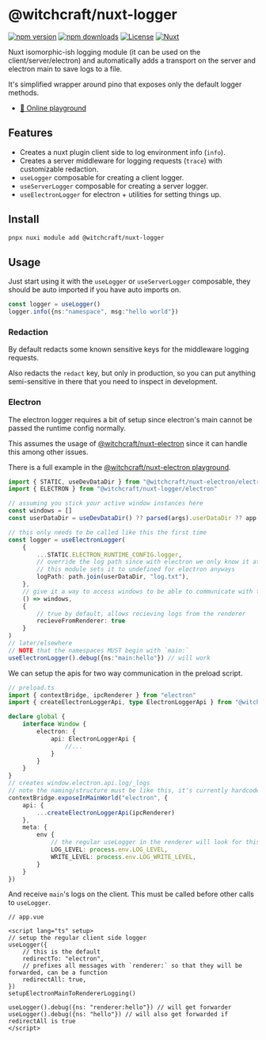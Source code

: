 # @witchcraft/nuxt-logger

[![npm version][npm-version-src]][npm-version-href]
[![npm downloads][npm-downloads-src]][npm-downloads-href]
[![License][license-src]][license-href]
[![Nuxt][nuxt-src]][nuxt-href]


Nuxt isomorphic-ish logging module (it can be used on the client/server/electron) and automatically adds a transport on the server and electron main to save logs to a file. 

It's simplified wrapper around pino that exposes only the default logger methods.


- [🏀 Online playground](https://stackblitz.com/github/witchcraftjs/nuxt-logger?file=playground%2Fapp.vue)

## Features

- Creates a nuxt plugin client side to log environment info (`info`).
- Creates a server middleware for logging requests (`trace`) with customizable redaction.
- `useLogger` composable for creating a client logger.
- `useServerLogger` composable for creating a server logger.
- `useElectronLogger` for electron + utilities for setting things up.

## Install
```bash
pnpx nuxi module add @witchcraft/nuxt-logger
```

## Usage

Just start using it with the `useLogger` or `useServerLogger` composable, they should be auto imported if you have auto imports on.

```ts
const logger = useLogger()
logger.info({ns:"namespace", msg:"hello world"})
```

### Redaction

By default redacts some known sensitive keys for the middleware logging requests.

Also redacts the `redact` key, but only in production, so you can put anything semi-sensitive in there that you need to inspect in development.

### Electron

The electron logger requires a bit of setup since electron's main cannot be passed the runtime config normally.

This assumes the usage of
[@witchcraft/nuxt-electron](https://github.com/witchcraftjs/nuxt-electron) since it can handle this among other issues.

There is a full example in the [@witchcraft/nuxt-electron playground](TODO).

```ts [main.ts]
import { STATIC, useDevDataDir } from "@witchcraft/nuxt-electron/electron"
import { ELECTRON } from "@witchcraft/nuxt-logger/electron"

// assuming you stick your active window instances here
const windows = []
const userDataDir = useDevDataDir() ?? parsed(args).userDataDir ?? app.getPath("appData")

// this only needs to be called like this the first time
const logger = useElectronLogger(
	{
		...STATIC.ELECTRON_RUNTIME_CONFIG.logger,
		// override the log path since with electron we only know it at runtime
		// this module sets it to undefined for electron anyways
		logPath: path.join(userDataDir, "log.txt"),
	},
	// give it a way to access windows to be able to communicate with them
	() => windows,
	{
		// true by default, allows recieving logs from the renderer
		recieveFromRenderer: true
	}
)
// later/elsewhere
// NOTE that the namespaces MUST begin with `main:`
useElectronLogger().debug({ns:"main:hello"}) // will work

```
We can setup the apis for two way communication in the preload script.

```ts
// preload.ts
import { contextBridge, ipcRenderer } from "electron"
import { createElectronLoggerApi, type ElectronLoggerApi } from "@witchcraft/nuxt-logger/electron"

declare global {
	interface Window {
		electron: {
			api: ElectronLoggerApi {
				//...
			}
		}
	}
}
// creates window.electron.api.log/_logs
// note the naming/structure must be like this, it's currently hardcoded
contextBridge.exposeInMainWorld("electron", {
	api: {
		...createElectronLoggerApi(ipcRenderer) 
	},
	meta: {
		env {
			// the regular useLogger in the renderer will look for this variable automatically
			LOG_LEVEL: process.env.LOG_LEVEL,
			WRITE_LEVEL: process.env.LOG_WRITE_LEVEL,
		}
	}
})
```

And receive `main`'s logs on the client. This must be called before other calls to `useLogger`.

```vue
// app.vue

<script lang="ts" setup>
// setup the regular client side logger
useLogger({
	// this is the default
	redirectTo: "electron",
	// prefixes all messages with `renderer:` so that they will be forwarded, can be a function
	redirectAll: true, 
})
setupElectronMainToRendererLogging()

useLogger().debug({ns: "renderer:hello"}) // will get forwarder
useLogger().debug({ns: "hello"}) // will also get forwarded if redirectAll is true
</script>
```


<!-- Badges -->
[npm-version-src]: https://img.shields.io/npm/v/@witchcraft/nuxt-logger/latest.svg?style=flat&colorA=020420&colorB=00DC82
[npm-version-href]: https://npmjs.com/package/@witchcraft/nuxt-logger

[npm-downloads-src]: https://img.shields.io/npm/dm/@witchcraft/nuxt-logger.svg?style=flat&colorA=020420&colorB=00DC82
[npm-downloads-href]: https://npmjs.com/package/@witchcraft/nuxt-logger

[license-src]: https://img.shields.io/npm/l/@witchcraft/nuxt-logger.svg?style=flat&colorA=020420&colorB=00DC82
[license-href]: https://npmjs.com/package/@witchcraft/nuxt-logger

[nuxt-src]: https://img.shields.io/badge/Nuxt-020420?logo=nuxt.js
[nuxt-href]: https://nuxt.com
